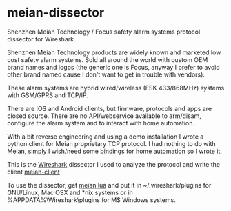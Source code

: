 # meian-dissector
Shenzhen Meian Technology / Focus safety alarm systems protocol dissector for Wireshark

Shenzhen Meian Technology products are widely known and marketed low cost safety alarm systems. 
Sold all around the world with custom OEM brand names and logos (the generic one is Focus, 
anyway I prefer to avoid other brand named cause I don't want to get in trouble with vendors). 

These alarm systems are hybrid wired/wireless (FSK 433/868MHz) systems with GSM/GPRS and TCP/IP.

There are iOS and Android clients, but firmware, protocols and apps are closed source. There are no API/webservice available 
to arm/disam, configure the alarm system and to interact with home automation.

With a bit reverse engineering and using a demo installation I wrote a python client for Meian proprietary TCP protocol.
I had nothing to do with Meian, simply I wish/need some bindings for home automation so I wrote it. 

This is the [Wireshark](https://www.wireshark.org/) dissector I used to analyze the protocol and write the client [meian-client](https://github.com/wildstray/meian-client/)

To use the dissector, get [meian.lua](e) and put it in ~/.wireshark/plugins for GNU/Linux, Mac OSX and *nix systems or
in %APPDATA%\Wireshark\plugins for M$ Windows systems.
